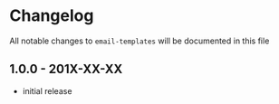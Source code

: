 # Changelog

All notable changes to `email-templates` will be documented in this file

## 1.0.0 - 201X-XX-XX

- initial release
